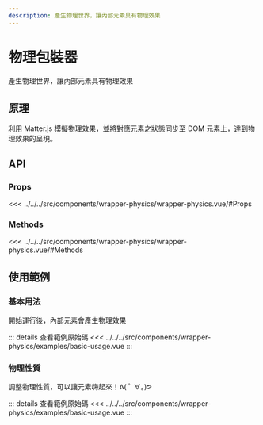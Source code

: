 ```yaml
---
description: 產生物理世界，讓內部元素具有物理效果
---
```


<script setup>
import BasicUsage from '../../../src/components/wrapper-physics/examples/basic-usage.vue'
import BodyProperty from '../../../src/components/wrapper-physics/examples/body-property.vue'
</script>

# 物理包裝器

產生物理世界，讓內部元素具有物理效果

## 原理

利用 Matter.js 模擬物理效果，並將對應元素之狀態同步至 DOM 元素上，達到物理效果的呈現。

## API

### Props

<<< ../../../src/components/wrapper-physics/wrapper-physics.vue/#Props

### Methods

<<< ../../../src/components/wrapper-physics/wrapper-physics.vue/#Methods

## 使用範例

### 基本用法

開始運行後，內部元素會產生物理效果

<basic-usage/>

::: details 查看範例原始碼
<<< ../../../src/components/wrapper-physics/examples/basic-usage.vue
:::

### 物理性質

調整物理性質，可以讓元素嗨起來！ᕕ( ﾟ ∀。)ᕗ

<body-property/>

::: details 查看範例原始碼
<<< ../../../src/components/wrapper-physics/examples/basic-usage.vue
:::

